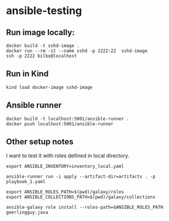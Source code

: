 # ansible-testing

## Run image locally:

```
docker build -t sshd-image .
docker run --rm -it --name sshd -p 2222:22  sshd-image
ssh -p 2222 bilbo@localhost
```

## Run in Kind

```
kind load docker-image sshd-image
```

## Ansible runner

```
docker build -t localhost:5001/ansible-runner .
docker push localhost:5001/ansible-runner
```

## Other setup notes

I want to test it with roles defined in local directory.

```
export ANSIBLE_INVENTORY=inventory_local.yaml

ansible-runner run -i apply --artifact-dir=artifacts . -p playbook_1.yaml

export ANSIBLE_ROLES_PATH=$(pwd)/galaxy/roles
export ANSIBLE_COLLECTIONS_PATH=$(pwd)/galaxy/collections

ansible-galaxy role install --roles-path=$ANSIBLE_ROLES_PATH geerlingguy.java
```